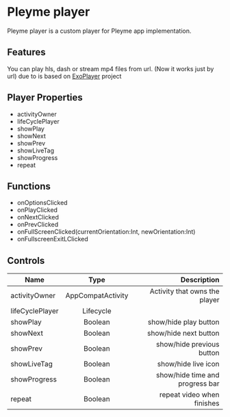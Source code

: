 # Pleyme player

Pleyme player is a custom player for Pleyme app implementation.

## Features

You can play hls, dash or stream mp4 files from url. (Now it works just by url) due to is based on [ExoPlayer](https://github.com/google/ExoPlayer) project

## Player Properties

* activityOwner
* lifeCyclePlayer
* showPlay
* showNext
* showPrev
* showLiveTag
* showProgress
* repeat


## Functions

* onOptionsClicked
* onPlayClicked
* onNextClicked
* onPrevClicked
* onFullScreenClicked(currentOrientation:Int, newOrientation:Int)
* onFullscreenExitLClicked


## Controls

| Name        | Type           | Description  |
| ------------- |:-------------:| -----:|
| activityOwner      | AppCompatActivity | Activity that owns the player |
| lifeCyclePlayer      | Lifecycle      |    |
| showPlay | Boolean      |    show/hide play button |
| showNext | Boolean      |   show/hide next button  |
| showPrev | Boolean      |    show/hide previous button |
| showLiveTag | Boolean      |    show/hide live icon |
| showProgress | Boolean      |    show/hide time and progress bar |
| repeat | Boolean      |    repeat video when finishes |
